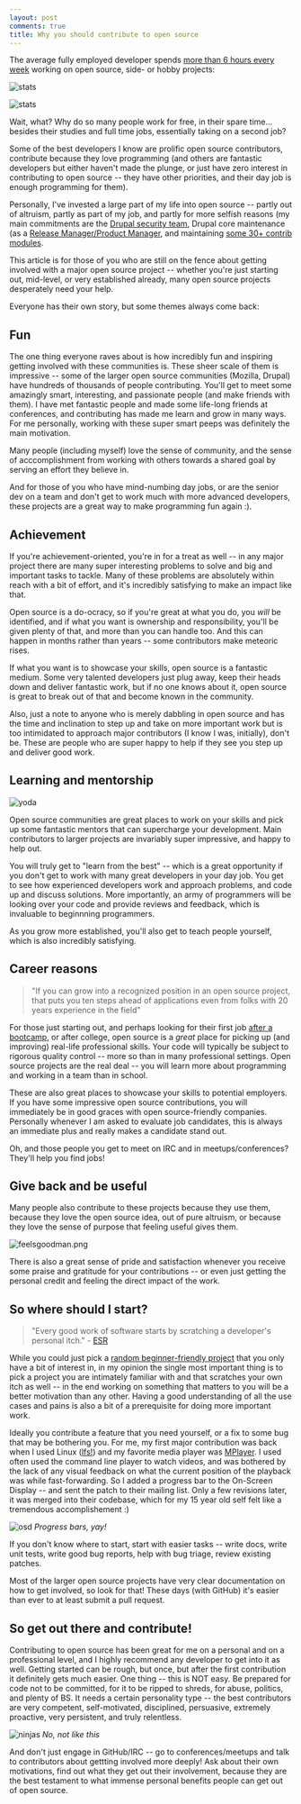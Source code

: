 ```yaml
---
layout: post
comments: true
title: Why you should contribute to open source
---
```

The average fully employed developer spends [more than 6 hours every week](http://stackoverflow.com/research/developer-survey-2015) working on open source, side- or hobby projects:

![stats](/assets/image1.png)

![stats](/assets/image2.png)

Wait, what? Why do so many people work for free, in their spare time... besides their studies and full time jobs, essentially taking on a second job?

Some of the best developers I know are prolific open source contributors, contribute because they love programming (and others are fantastic developers but either haven't made the plunge, or just have zero interest in contributing to open source -- they have other priorities, and their day job is enough programming for them).

Personally, I've invested a large part of my life into open source -- partly out of altruism, partly as part of my job, and partly for more selfish reasons (my main commitments are the [Drupal security team](https://security.drupal.org/team-members), Drupal core maintenance (as a [Release Manager/Product Manager](https://api.drupal.org/api/drupal/core%21MAINTAINERS.txt/8.2.x), and maintaining [some 30+ contrib modules](https://www.drupal.org/u/stefanr-0).

This article is for those of you who are still on the fence about getting involved with a major open source project -- whether you're just starting out, mid-level, or very established already, many open source projects desperately need your help. 

Everyone has their own story, but some themes always come back:

Fun
---

The one thing everyone raves about is how incredibly fun and inspiring getting involved with these communities is. These sheer scale of them is impressive -- some of the larger open source communities (Mozilla, Drupal) have hundreds of thousands of people contributing. You'll get to meet some amazingly smart, interesting, and passionate people (and make friends with them). I have met fantastic people and made some life-long friends at conferences, and contributing has made me learn and grow in many ways. For me personally, working with these super smart peeps was definitely the main motivation.

 Many people (including myself) love the sense of community, and the sense of acccomplishment from working with others towards a shared goal by serving an effort they believe in.

And for those of you who have mind-numbing day jobs, or are the senior dev on a team and don't get to work much with more advanced developers, these projects are a great way to make programming fun again :).

Achievement
-----------

If you're achievement-oriented, you're in for a treat as well -- in any major project there are many super interesting problems to solve and big and important tasks to tackle. Many of these problems are absolutely within reach with a bit of effort, and it's incredibly satisfying to make an impact like that.

Open source is a do-ocracy, so if you're great at what you do, you *will* be identified, and if what you want is ownership and responsibility, you'll be given plenty of that, and more than you can handle too. And this can happen in months rather than years -- some contributors make meteoric rises.

If what you want is to showcase your skills, open source is a fantastic medium. Some very talented developers just plug away, keep their heads down and deliver fantastic work, but if no one knows about it, open source is great to break out of that and become known in the community.

Also, just a note to anyone who is merely dabbling in open source and has the time and inclination to step up and take on more important work but is too intimidated to approach major contributors (I know I was, initially), don't be. These are people who are super happy to help if they see you step up and deliver good work.

Learning and mentorship
-----------------------

![yoda](/assets/yoda.png)

Open source communities are great places to work on your skills and pick up some fantastic mentors that can supercharge your development. Main contributors to larger projects are invariably super impressive, and happy to help out.

You will truly get to "learn from the best" -- which is a great opportunity if you don't get to work with many great developers in your day job. You get to see how experienced developers work and approach problems, and code up and discuss solutions. More importantly, an army of programmers will be looking over your code and provide reviews and feedback, which is invaluable to beginnning programmers.

As you grow more established, you'll also get to teach people yourself, which is also incredibly satisfying.

Career reasons
--------------

> "If you can grow into a recognized position in an open source project, that puts you ten steps ahead of applications even from folks with 20 years experience in the field"

For those just starting out, and perhaps looking for their first job [after a bootcamp](https://ma.tt/2016/02/getting-a-job-after-coding-bootcamp/), or after college, open source is a *great* place for picking up (and improving) real-life professional skills. Your code will typically be subject to rigorous quality control -- more so than in many professional settings. Open source projects are the real deal -- you will learn more about programming and working in a team than in school.

These are also great places to showcase your skills to potential employers. If you have some impressive open source contributions, you will immediately be in good graces with open source-friendly companies. Personally whenever I am asked to evaluate job candidates, this is always an immediate plus and really makes a candidate stand out.

Oh, and those people you get to meet on IRC and in meetups/conferences? They'll help you find jobs!

Give back and be useful
-----------------------

Many people also contribute to these projects because they use them, because they love the open source idea, out of pure altruism, or because they love the sense of purpose that feeling useful gives them.

![feelsgoodman.png](/assets/feelsgoodman.png)

There is also a great sense of pride and satisfaction whenever you receive some praise and gratitude for your contributions -- or even just getting the personal credit and feeling the direct impact of the work.

So where should I start?
------------------------

> "Every good work of software starts by scratching a developer's personal itch." - [ESR](http://www.catb.org/esr/writings/homesteading/cathedral-bazaar/ar01s02.html)

While you could just pick a [random beginner-friendly project](https://openhatch.org/) that you only have a bit of interest in, in my opinion the single most important thing is to pick a project you are intimately familiar with and that scratches your own itch as well -- in the end working on something that matters to you will be a better motivation than any other. Having a good understanding of all the use cases and pains is also a bit of a prerequisite for doing more important work.

Ideally you contribute a feature that you need yourself, or a fix to some bug that may be bothering you. For me, my first major contribution was back when I used Linux ([lfs!](http://linuxfromscratch.org/)) and my favorite media player was [MPlayer](http://www.mplayerhq.hu/). I used often used the command line player to watch videos, and was bothered by the lack of any visual feedback on what the current position of the playback was while fast-forwarding. So I added a progress bar to the On-Screen Display -- and sent the patch to their mailing list. Only a few revisions later, it was merged into their codebase, which for my 15 year old self felt like a tremendous accomplishement :)

![osd](/assets/osd.png)
*Progress bars, yay!*

If you don't know where to start, start with easier tasks -- write docs, write unit tests, write good bug reports, help with bug triage, review existing patches.

Most of the larger open source projects have very clear documentation on how to get involved, so look for that! These days (with GitHub) it's easier than ever to at least submit a pull request.

So get out there and contribute!
--------------------------------

Contributing to open source has been great for me on a personal and on a professional level, and I highly recommend any developer to get into it as well. Getting started can be rough, but once, but after the first contribution it definitely gets much easier. One thing -- this is NOT easy. Be prepared for code not to be committed, for it to be ripped to shreds, for abuse, politics, and plenty of BS. It needs a certain personality type -- the best contributors are very competent, self-motivated, disciplined, persuasive, extremely proactive, very persistent, and truly relentless.

![ninjas](/assets/ninja.png)
*No, not like this*

And don't just engage in GitHub/IRC -- go to conferences/meetups and talk to contributors about gettting involved more deeply! Ask about their own motivations, find out what they get out their involvement, because they are the best testament to what immense personal benefits people can get out of open source.
